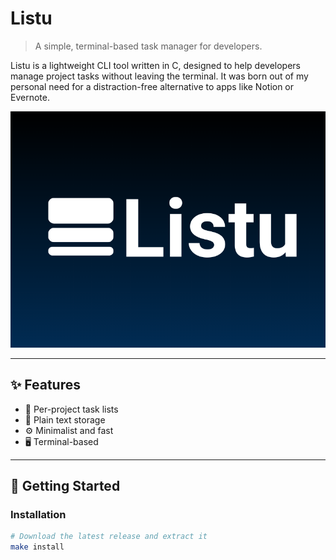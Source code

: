 # Listu

> A simple, terminal-based task manager for developers.

Listu is a lightweight CLI tool written in C, designed to help developers manage project tasks without leaving the terminal. It was born out of my personal need for a distraction-free alternative to apps like Notion or Evernote.

![Listu banner](docs/assets/listu-banner.png)

---

## ✨ Features

- 📂 Per-project task lists
- 🧾 Plain text storage
- ⚙️ Minimalist and fast
- 🖥️ Terminal-based

---

## 🚀 Getting Started

### Installation

```bash
# Download the latest release and extract it
make install
